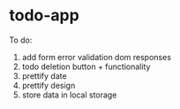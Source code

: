 # todo-app

To do:

1. add form error validation dom responses
3. todo deletion button + functionality
4. prettify date
5. prettify design
6. store data in local storage